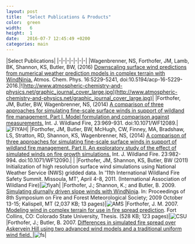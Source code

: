 ```yaml
---
layout: post
title:  "Select Publications & Products"
color:  green
width:   6 
height:  1
date:   2016-07-7 12:45:49 +0200
categories: main
---
```


|Select Publications|
|-|-|-|-|-|-|-|
|Wagenbrenner, NS, Forthofer, JM, Lamb, BK, Shannon, KS, Butler, BW, (2016) [Downscaling surface wind predictions from numerical weather prediction models in complex terrain with WindNinja.](http://www.atmos-chem-phys.net/16/5229/2016/acp-16-5229-2016.pdf) Atmos. Chem. Phys. 16:5229-5241, doi:10.5194/acp-16-5229-2016.|![http://www.atmospheric-chemistry-and-physics.net/graphic_journal_cover_large.jpg](http://www.atmospheric-chemistry-and-physics.net/graphic_journal_cover_large.jpg)|
|Forthofer, JM, Butler, BW, Wagenbrenner, NS, (2014) [A comparison of three approaches for simulating fine-scale surface winds in support of wildland fire management. Part I. Model formulation and comparison against measurements.](http://www.fs.fed.us/rm/pubs_other/rmrs_2014_forthofer_j001.pdf) Int. J. Wildland Fire, 23:969-931. doi:10.1071/WF12089.|![FIYAH](http://wildfiremagazine.org/wp-content/uploads/2011/01/IJWF-Cover.png)|
|Forthofer, JM, Butler, BW, McHugh, CW, Finney, MA, Bradshaw, LS, Stratton, RD, Shannon, KS, Wagenbrenner, NS, (2014) [A comparison of three approaches for simulating fine-scale surface winds in support of wildland fire management. Part II. An exploratory study of the effect of simulated winds on fire growth simulations.](https://www.researchgate.net/publication/264824467_A_comparison_of_three_approaches_for_simulating_fine-scale_surface_winds_in_support_of_wildland_fire_management_Part_II_An_exploratory_study_of_the_effect_of_simulated_winds_on_fire_growth_simulations) Int. J. Wildland Fire. 23:982-994. doi:10.1071/WF12090.| |
|Forthofer, JM, Shannon, KS, Butler, BW (2011) Initialization of high resolution surface wind simulations using National Weather Service (NWS) gridded data. In '11th International Wildland Fire Safety Summit. Missoula, MT', April 4-8, 2011. (International Association of Wildland Fire)|![fiyah](https://research.cnr.ncsu.edu/blogs/firechasers/files/2011/11/IAWF.jpg)|
|Forthofer, J.; Shannon, K.; and Butler, B. 2009. [Simulating diurnally driven slope winds with WindNinja](https://ams.confex.com/ams/8Fire/techprogram/paper_156275.htm). In: Proceedings of 8th Symposium on Fire and Forest Meteorological Society; 2009 October 13-15; Kalispell, MT (2,037 KB; 13 pages)|![AMS](https://wattsupwiththat.files.wordpress.com/2011/06/amsseal-blue1.jpg)
|Forthofer, J. M. 2007. [Modeling wind in complex terrain for use in fire spread prediction](http://firelab.org/document/forthofer-thesis). Fort Collins, CO: Colorado State University, Thesis. (528 KB; 123 pages)|![CSU](http://webcom.colostate.edu/csuramclub/files/2014/10/rams.png)
|Forthofer, J.; Butler, B. 2007. [Differences in simulated fire spread over Askervein Hill using two advanced wind models and a traditional uniform wind field. ](http://www.fs.fed.us/rm/pubs/rmrs_p046/rmrs_p046_123_127.pdf)|![fs](https://upload.wikimedia.org/wikipedia/commons/thumb/3/30/ForestServiceLogoOfficial.svg/2000px-ForestServiceLogoOfficial.svg.png)|




